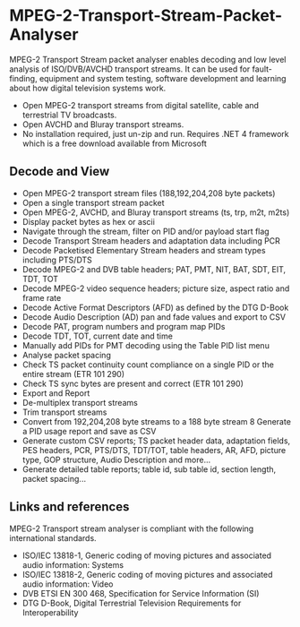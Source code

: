 # MPEG-2-Transport-Stream-Packet-Analyser
MPEG-2 Transport Stream packet analyser enables decoding and low level analysis of ISO/DVB/AVCHD transport streams. It can be used for fault-finding, equipment and system testing, software development and learning about how digital television systems work.

* Open MPEG-2 transport streams from digital satellite, cable and terrestrial TV broadcasts.
* Open AVCHD and Bluray transport streams.
* No installation required, just un-zip and run. Requires .NET 4 framework which is a free download available from Microsoft

## Decode and View

* Open MPEG-2 transport stream files (188,192,204,208 byte packets)
* Open a single transport stream packet
* Open MPEG-2, AVCHD, and Bluray transport streams (ts, trp, m2t, m2ts)
* Display packet bytes as hex or ascii
* Navigate through the stream, filter on PID and/or payload start flag
* Decode Transport Stream headers and adaptation data including PCR
* Decode Packetised Elementary Stream headers and stream types including PTS/DTS
* Decode MPEG-2 and DVB table headers; PAT, PMT, NIT, BAT, SDT, EIT, TDT, TOT
* Decode MPEG-2 video sequence headers; picture size, aspect ratio and frame rate
* Decode Active Format Descriptors (AFD) as defined by the DTG D-Book
* Decode Audio Description (AD) pan and fade values and export to CSV
* Decode PAT, program numbers and program map PIDs
* Decode TDT, TOT, current date and time
* Manually add PIDs for PMT decoding using the Table PID list menu
* Analyse packet spacing
* Check TS packet continuity count compliance on a single PID or the entire stream (ETR 101 290)
* Check TS sync bytes are present and correct (ETR 101 290)
* Export and Report
* De-multiplex transport streams
* Trim transport streams
* Convert from 192,204,208 byte streams to a 188 byte stream
8 Generate a PID usage report and save as CSV
* Generate custom CSV reports; TS packet header data, adaptation fields, PES headers, PCR, PTS/DTS, TDT/TOT, table headers, AR, AFD, picture type, GOP structure, Audio Description and more...
* Generate detailed table reports; table id, sub table id, section length, packet spacing...

## Links and references
MPEG-2 Transport stream analyser is compliant with the following international standards.

* ISO/IEC 13818-1, Generic coding of moving pictures and associated audio information: Systems
* ISO/IEC 13818-2, Generic coding of moving pictures and associated audio information: Video
* DVB ETSI EN 300 468, Specification for Service Information (SI)
* DTG D-Book, Digital Terrestrial Television Requirements for Interoperability

